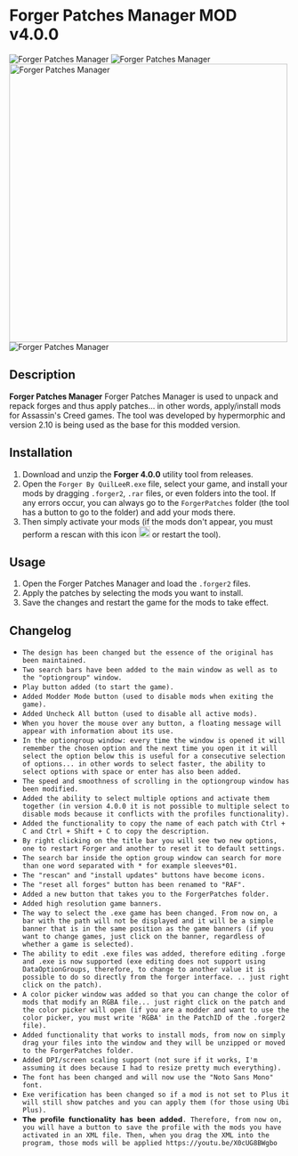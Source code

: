 # Forger Patches Manager MOD v4.0.0

<img src="https://i.imgur.com/vYrx6te.png" alt="Forger Patches Manager">
<img src="https://i.imgur.com/CANu3DM.png" alt="Forger Patches Manager">
<img src="https://i.imgur.com/xZwvM7y.png" alt="Forger Patches Manager" style="width: 500px;">
<img src="https://i.imgur.com/HGDvZFI.png" alt="Forger Patches Manager">

## Description

**Forger Patches Manager** Forger Patches Manager is used to unpack and repack forges and thus apply patches... in other words, apply/install mods for Assassin's Creed games. The tool was developed by hypermorphic and version 2.10 is being used as the base for this modded version.

## Installation

1. Download and unzip the **Forger 4.0.0** utility tool from releases.
2. Open the `Forger By QuilLeeR.exe` file, select your game, and install your mods by dragging `.forger2`, `.rar` files, or even folders into the tool. If any errors occur, you can always go to the `ForgerPatches` folder (the tool has a button to go to the folder) and add your mods there.
3. Then simply activate your mods (if the mods don't appear, you must perform a rescan with this icon <img src="https://i.imgur.com/VKvtqgh.png" alt="Rescan Icon" width="20" height="20" style="margin-bottom: -4px;"/> or restart the tool).

## Usage

1. Open the Forger Patches Manager and load the `.forger2` files.
2. Apply the patches by selecting the mods you want to install.
3. Save the changes and restart the game for the mods to take effect.

## Changelog
- `The design has been changed but the essence of the original has been maintained.`
- `Two search bars have been added to the main window as well as to the "optiongroup" window.`
- `Play button added (to start the game).`
- `Added Modder Mode button (used to disable mods when exiting the game).`
- `Added Uncheck All button (used to disable all active mods).`
- `When you hover the mouse over any button, a floating message will appear with information about its use.`
- `In the optiongroup window: every time the window is opened it will remember the chosen option and the next time you open it it will select the option below this is useful for a consecutive selection of options... in other words to select faster, the ability to select options with space or enter has also been added.`
- `The speed and smoothness of scrolling in the optiongroup window has been modified.`
- `Added the ability to select multiple options and activate them together (in version 4.0.0 it is not possible to multiple select to disable mods because it conflicts with the profiles functionality).`
- `Added the functionality to copy the name of each patch with Ctrl + C and Ctrl + Shift + C to copy the description.`
- `By right clicking on the title bar you will see two new options, one to restart Forger and another to reset it to default settings.`
- `The search bar inside the option group window can search for more than one word separated with * for example sleeves*01.`
- `The "rescan" and "install updates" buttons have become icons.`
- `The "reset all forges" button has been renamed to "RAF".`
- `Added a new button that takes you to the ForgerPatches folder.`
- `Added high resolution game banners.`
- `The way to select the .exe game has been changed. From now on, a bar with the path will not be displayed and it will be a simple banner that is in the same position as the game banners (if you want to change games, just click on the banner, regardless of whether a game is selected).`
- `The ability to edit .exe files was added, therefore editing .forge and .exe is now supported (exe editing does not support using DataOptionGroups, therefore, to change to another value it is possible to do so directly from the forger interface. .. just right click on the patch).`
- `A color picker window was added so that you can change the color of mods that modify an RGBA file... just right click on the patch and the color picker will open (if you are a modder and want to use the color picker, you must write 'RGBA' in the PatchID of the .forger2 file).`
- `Added functionality that works to install mods, from now on simply drag your files into the window and they will be unzipped or moved to the ForgerPatches folder.`
- `Added DPI/screen scaling support (not sure if it works, I'm assuming it does because I had to resize pretty much everything).`
- `The font has been changed and will now use the "Noto Sans Mono" font.`
- `Exe verification has been changed so if a mod is not set to Plus it will still show patches and you can apply them (for those using Ubi Plus).`
- `𝗧𝗵𝗲 𝗽𝗿𝗼𝗳𝗶𝗹𝗲 𝗳𝘂𝗻𝗰𝘁𝗶𝗼𝗻𝗮𝗹𝗶𝘁𝘆 𝗵𝗮𝘀 𝗯𝗲𝗲𝗻 𝗮𝗱𝗱𝗲𝗱. Therefore, from now on, you will have a button to save the profile with the mods you have activated in an XML file. Then, when you drag the XML into the program, those mods will be applied https://youtu.be/X0cUG8BWgbo`
